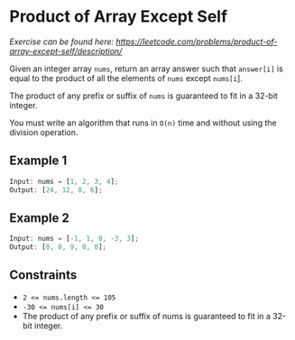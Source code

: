 # Product of Array Except Self

_Exercise can be found here: <https://leetcode.com/problems/product-of-array-except-self/description/>_

Given an integer array `nums`, return an array answer such that `answer[i]` is equal to the product of all the elements of `nums` except `nums[i`].

The product of any prefix or suffix of `nums` is guaranteed to fit in a 32-bit integer.

You must write an algorithm that runs in `O(n)` time and without using the division operation.

## Example 1

```javascript
Input: nums = [1, 2, 3, 4];
Output: [24, 12, 8, 6];
```

## Example 2

```javascript
Input: nums = [-1, 1, 0, -3, 3];
Output: [0, 0, 9, 0, 0];
```

## Constraints

- `2 <= nums.length <= 105`
- `-30 <= nums[i] <= 30`
- The product of any prefix or suffix of nums is guaranteed to fit in a 32-bit integer.
